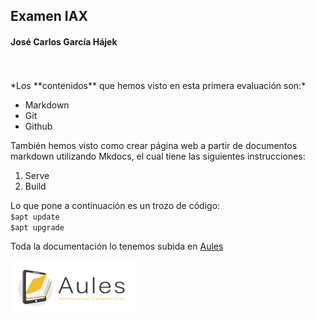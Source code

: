 ## Examen IAX
#### José Carlos García Hájek
</br>
</br>  
*Los **contenidos** que hemos visto en esta primera evaluación son:*

- Markdown
- Git
- Github


También hemos visto como crear página web a partir de documentos markdown utilizando Mkdocs, el cual tiene las siguientes instrucciones:

1. Serve
2. Build

Lo que pone a continuación es un trozo de código:
</br> 
`$apt update`
</br>
`$apt upgrade`

Toda la documentación lo tenemos subida en [Aules](https://portal.edu.gva.es/aules/)

![aules](../img/aules.png)